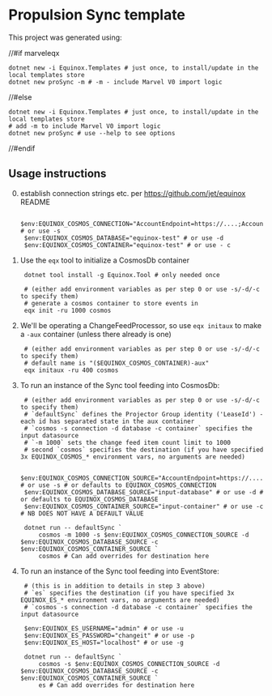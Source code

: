 # Propulsion Sync template

This project was generated using:

//#if marveleqx

    dotnet new -i Equinox.Templates # just once, to install/update in the local templates store
    dotnet new proSync -m # -m - include Marvel V0 import logic

//#else

    dotnet new -i Equinox.Templates # just once, to install/update in the local templates store
    # add -m to include Marvel V0 import logic
    dotnet new proSync # use --help to see options

//#endif

## Usage instructions

0. establish connection strings etc. per https://github.com/jet/equinox README

        $env:EQUINOX_COSMOS_CONNECTION="AccountEndpoint=https://....;AccountKey=....=;" # or use -s
        $env:EQUINOX_COSMOS_DATABASE="equinox-test" # or use -d
        $env:EQUINOX_COSMOS_CONTAINER="equinox-test" # or use - c

1. Use the `eqx` tool to initialize a CosmosDb container

        dotnet tool install -g Equinox.Tool # only needed once

        # (either add environment variables as per step 0 or use -s/-d/-c to specify them)
        # generate a cosmos container to store events in
        eqx init -ru 1000 cosmos

2. We'll be operating a ChangeFeedProcessor, so use `eqx initaux` to make a `-aux` container (unless there already is one)

        # (either add environment variables as per step 0 or use -s/-d/-c to specify them)
        # default name is "($EQUINOX_COSMOS_CONTAINER)-aux"
        eqx initaux -ru 400 cosmos

3. To run an instance of the Sync tool feeding into CosmosDb:

        # (either add environment variables as per step 0 or use -s/-d/-c to specify them)
        # `defaultSync` defines the Projector Group identity ('LeaseId') - each id has separated state in the aux container
        # `cosmos -s connection -d database -c container` specifies the input datasource
        # `-m 1000` sets the change feed item count limit to 1000
        # second `cosmos` specifies the destination (if you have specified 3x EQUINOX_COSMOS_* environment vars, no arguments are needed)

        $env:EQUINOX_COSMOS_CONNECTION_SOURCE="AccountEndpoint=https://....;AccountKey=....=;" # or use -s # or defaults to EQUINOX_COSMOS_CONNECTION
        $env:EQUINOX_COSMOS_DATABASE_SOURCE="input-database" # or use -d # or defaults to EQUINOX_COSMOS_DATABASE
        $env:EQUINOX_COSMOS_CONTAINER_SOURCE="input-container" # or use -c # NB DOES NOT HAVE A DEFAULT VALUE

        dotnet run -- defaultSync `
            cosmos -m 1000 -s $env:EQUINOX_COSMOS_CONNECTION_SOURCE -d $env:EQUINOX_COSMOS_DATABASE_SOURCE -c $env:EQUINOX_COSMOS_CONTAINER_SOURCE `
            cosmos # Can add overrides for destination here

4. To run an instance of the Sync tool feeding into EventStore:

        # (this is in addition to details in step 3 above)
        # `es` specifies the destination (if you have specified 3x EQUINOX_ES_* environment vars, no arguments are needed)
        # `cosmos -s connection -d database -c container` specifies the input datasource

        $env:EQUINOX_ES_USERNAME="admin" # or use -u
        $env:EQUINOX_ES_PASSWORD="changeit" # or use -p
        $env:EQUINOX_ES_HOST="localhost" # or use -g

        dotnet run -- defaultSync `
            cosmos -s $env:EQUINOX_COSMOS_CONNECTION_SOURCE -d $env:EQUINOX_COSMOS_DATABASE_SOURCE -c $env:EQUINOX_COSMOS_CONTAINER_SOURCE `
            es # Can add overrides for destination here